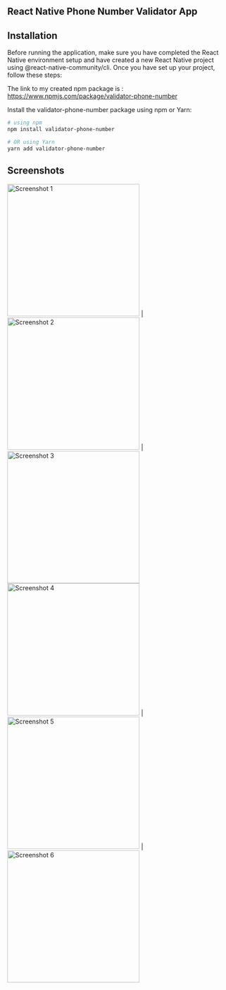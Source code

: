 ## React Native Phone Number Validator App

## Installation

Before running the application, make sure you have completed the React Native environment setup and have created a new React Native project using @react-native-community/cli. Once you have set up your project, follow these steps:

The link to my created npm package is : [https://www.npmjs.com/package/validator-phone-number ](https://www.npmjs.com/package/validator-phone-number) 


Install the validator-phone-number package using npm or Yarn:

```bash
# using npm
npm install validator-phone-number

# OR using Yarn
yarn add validator-phone-number
```
## Screenshots

<img src="assets/Screenshot_1.png" alt="Screenshot 1" width="300" /> | <img src="assets/Screenshot_2.png" alt="Screenshot 2" width="300" /> | <img src="assets/Screenshot_3.png" alt="Screenshot 3" width="300" /> 
<img src="assets/Screenshot_4.png" alt="Screenshot 4" width="300" /> | <img src="assets/Screenshot_5.png" alt="Screenshot 5" width="300" /> | <img src="assets/Screenshot_6.png" alt="Screenshot 6" width="300" />
